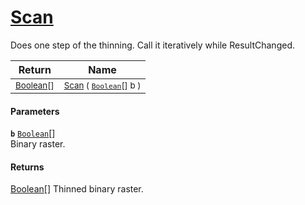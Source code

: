 # [Scan](./HSCPThinningStep-100664282.md)

Does one step of the thinning. Call it iteratively while ResultChanged.

| Return | Name | 
| --- | --- | 
| <sub>[Boolean](https://docs.microsoft.com/en-us/dotnet/api/System.Boolean)[]</sub>| <sub>[Scan](./HSCPThinningStep-100664282.md) ( [`Boolean`](https://docs.microsoft.com/en-us/dotnet/api/System.Boolean)[] b )</sub>| <br>


#### Parameters
**`b`**  [`Boolean`](https://docs.microsoft.com/en-us/dotnet/api/System.Boolean)[]<br>Binary raster.
#### Returns
[Boolean](https://docs.microsoft.com/en-us/dotnet/api/System.Boolean)[]
Thinned binary raster.